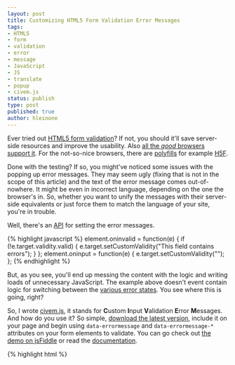 ```yaml
---
layout: post
title: Customizing HTML5 Form Validation Error Messages
tags: 
- HTML5
- form
- validation
- error
- message
- JavaScript
- JS
- translate
- popup
- civem.js
status: publish
type: post
published: true
author: hleinone
---
```


Ever tried out [HTML5 form validation](http://www.w3.org/TR/html5/forms.html#client-side-form-validation)? If not, you should it'll save server-side resources and improve the usability. Also [all the *good* browsers support it](http://caniuse.com/form-validation). For the not-so-nice browsers, there are [polyfills](https://github.com/Modernizr/Modernizr/wiki/HTML5-Cross-browser-Polyfills) for example [H5F](http://www.thecssninja.com/javascript/H5F).

Done with the testing? If so, you might've noticed some issues with the popping up error messages. They may seem ugly (fixing that is not in the scope of this article) and the text of the error message comes out-of-nowhere. It might be even in incorrect language, depending on the one the browser's in. So, whether you want to unify the messages with their server-side equivalents or just force them to match the language of your site, you're in trouble.

Well, there's an [API](http://www.w3.org/TR/html5/association-of-controls-and-forms.html#dom-cva-setcustomvalidity) for setting the error messages.

{% highlight javascript %}
element.oninvalid = function(e) {
  if (!e.target.validity.valid) {
    e.target.setCustomValidity("This field contains errors");
  }
};
element.oninput = function(e) {
  e.target.setCustomValidity("");
};
{% endhighlight %}

But, as you see, you'll end up messing the content with the logic and writing loads of unnecessary JavaScript. The example above doesn't event contain logic for switching between the [various error states](http://dev.w3.org/html5/spec/constraints.html#validitystate). You see where this is going, right?

So, I wrote [civem.js](https://github.com/javanto/civem.js), it stands for **C**ustom **I**nput **V**alidation **E**rror **M**essages. And how do you use it? So simple, [download the latest version](https://github.com/javanto/civem.js/downloads), include it on your page and begin using `data-errormessage` and `data-errormessage-*` attributes on your form elements to validate. You can go check out [the demo on jsFiddle](http://jsfiddle.net/hleinone/njSbH/) or read the [documentation](https://github.com/javanto/civem.js/blob/master/README.md).

{% highlight html %}
<script src="civem-x.x.x.min.js" type="text/javascript">
<input type="email" data-errormessage-value-missing="It says &quot;required&quot; in the HTML!" data-errormessage-type-mismatch="Let me give you a hint: type=&quot;email&quot;." data-errormessage="This is the fallback error message." required>
{% endhighlight %}

Easy, huh!

Now, when most of you readers are busy fiddling with it, is time for some warnings. It hasn't been tested much, it's pre-pre-alpha, so it contain bugs. Also, I'm not (yet) a true JavaScript wizard, so the implementation might just suck. Anyhow, feedback is welcome, so please use the comment facility below and fork button on GitHub!
